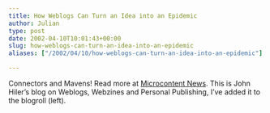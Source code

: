 ```yaml
---
title: How Weblogs Can Turn an Idea into an Epidemic
author: Julian
type: post
date: 2002-04-10T10:01:43+00:00
slug: how-weblogs-can-turn-an-idea-into-an-epidemic 
aliases: ["/2002/04/10/how-weblogs-can-turn-an-idea-into-an-epidemic"]

---
```

Connectors and Mavens! Read more at [Microcontent News][1]. This is John Hiler&#8217;s blog on Weblogs, Webzines and Personal Publishing, I&#8217;ve added it to the blogroll (left).

 [1]: https://www.microcontentnews.com/articles/tippingblog.htm